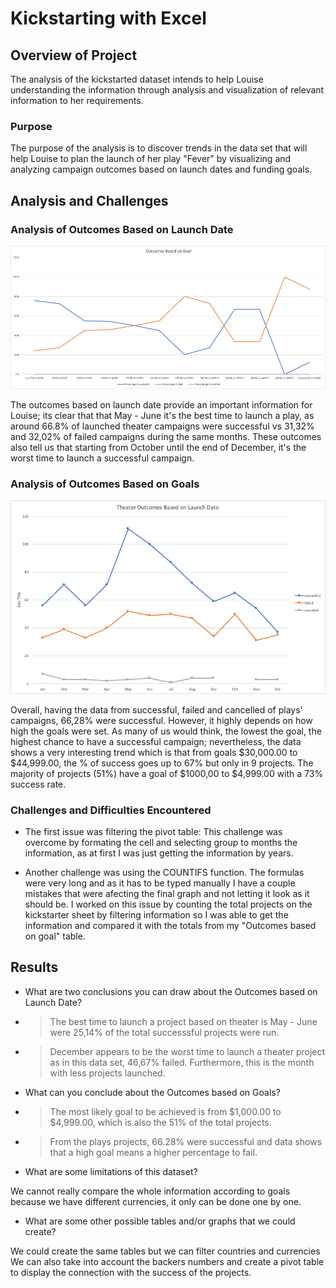 # Kickstarting with Excel

## Overview of Project
The analysis of the kickstarted dataset intends to help Louise understanding the information through analysis and visualization of relevant information to her requirements.

### Purpose

The purpose of the analysis is to discover trends in the data set that will help Louise to plan the launch of her play "Fever" by visualizing and analyzing campaign outcomes based on launch dates and funding goals. 

## Analysis and Challenges

### Analysis of Outcomes Based on Launch Date

<img src=resourses/Outcomes_vs_Goals.png></img> 

The outcomes based on launch date provide an important information for Louise; its clear that that May - June it's the best time to launch a play, as around 66.8% of launched theater campaigns were successful vs 31,32% and 32,02% of failed campaigns during the same months. These outcomes also tell us that starting from October until the end of December, it's the worst time to launch a successful campaign. 

### Analysis of Outcomes Based on Goals

<img src=resourses/Theater_Outcomes_vs_Launch.png></img>

Overall, having the data from successful, failed and cancelled of plays' campaigns, 66,28% were successful. However, it highly depends on how high the goals were set. As many of us would think, the lowest the goal, the highest chance to have a successful campaign; nevertheless, the data shows a very interesting trend which is that from goals $30,000.00 to $44,999.00, the % of success goes up to 67% but only in 9 projects. The majority of projects (51%) have a goal of $1000,00 to $4,999.00 with a 73% success rate.

### Challenges and Difficulties Encountered

- The first issue was filtering the pivot table: This challenge was overcome by formating the cell and selecting group to months the information, as at first I was just getting the information by years. 

- Another challenge was using the COUNTIFS function. The formulas were very long and as it has to be typed manually I have a couple mistakes that were afecting the final graph and not letting it look as it should be. I worked on this issue by counting the total projects on the kickstarter sheet by filtering information so I was able to get the information and compared it with the totals from my "Outcomes based on goal" table.

## Results

- What are two conclusions you can draw about the Outcomes based on Launch Date?

- > The best time to launch a project based on theater is May - June were 25,14% of the total successsful projects were run. 
- > December appears to be the worst time to launch a theater project as in this data set, 46,67% failed. Furthermore, this is the month with less projects launched. 

- What can you conclude about the Outcomes based on Goals?

- > The most likely goal to be achieved is from $1,000.00 to $4,999.00, which is also the 51% of the total projects.
- > From the plays projects, 66.28% were successful and data shows that a high goal means a higher percentage to fail.

- What are some limitations of this dataset?

We cannot really compare the whole information according to goals because we have different currencies, it only can be done one by one.



- What are some other possible tables and/or graphs that we could create? 

We could create the same tables but we can filter countries and currencies 
We can also take into account the backers numbers and create a pivot table to display the connection with the success of the projects.

